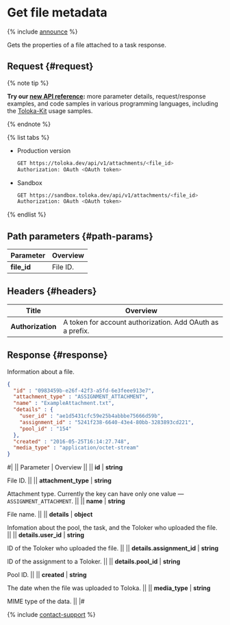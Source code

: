 # Get file metadata

{% include [announce](../_includes/announce.md) %}

Gets the properties of a file attached to a task response.

## Request {#request}

{% note tip %}

**Try our [new API reference](https://toloka.ai/docs/api/api-reference/#get-/attachments/-id-):** more parameter details, request/response examples, and code samples in various programming languages, including the [Toloka-Kit](../../toloka-kit/index.md) usage samples.

{% endnote %}

{% list tabs %}

- Production version

    ```bash
    GET https://toloka.dev/api/v1/attachments/<file_id>
    Authorization: OAuth <OAuth token>
    ```

- Sandbox

    ```bash
    GET https://sandbox.toloka.dev/api/v1/attachments/<file_id>
    Authorization: OAuth <OAuth token>
    ```

{% endlist %}

## Path parameters {#path-params}

Parameter | Overview
----- | -----
**file_id** | File ID.

## Headers {#headers}

Title | Overview
----- | -----
**Authorization** | A token for account authorization. Add OAuth as a prefix.

## Response {#response}

Information about a file.

```json
{
  "id" : "0983459b-e26f-42f3-a5fd-6e3feee913e7",
  "attachment_type" : "ASSIGNMENT_ATTACHMENT",
  "name" : "ExampleAttachment.txt",
  "details" : {
    "user_id" : "ae1d5431cfc59e25b4abbbe75666d59b",
    "assignment_id" : "5241f238-6640-43e4-80bb-3283893cd221",
    "pool_id" : "154"
  },
  "created" : "2016-05-25T16:14:27.748",
  "media_type" : "application/octet-stream"
}
```

#|
|| Parameter | Overview ||
|| **id** | **string**

File ID. ||
|| **attachment_type** | **string**

Attachment type. Currently the key can have only one value — `ASSIGNMENT_ATTACHMENT`. ||
|| **name** | **string**

File name. ||
|| **details** | **object**

Infomation about the pool, the task, and the Toloker who uploaded the file. ||
|| **details.user_id** | **string**

ID of the Toloker who uploaded the file. ||
|| **details.assignment_id** | **string**

ID of the assignment to a Toloker. ||
|| **details.pool_id** | **string**

Pool ID. ||
|| **created** | **string**

The date when the file was uploaded to Toloka. ||
|| **media_type** | **string**

MIME type of the data. ||
|#

{% include [contact-support](../../guide/_includes/contact-support.md) %}